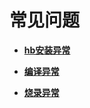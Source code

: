 # 常见问题



- **[hb安装异常](quickstart-lite-faq-hb.md)**

- **[编译异常](quickstart-lite-faq-compose.md)**

- **[烧录异常](quickstart-lite-faq-burning.md)**